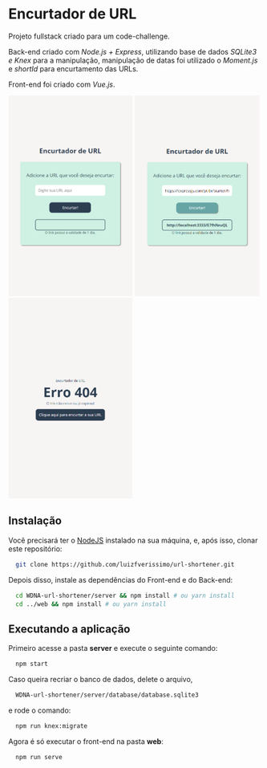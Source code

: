 # Encurtador de URL

Projeto fullstack criado para um code-challenge.

Back-end criado com *Node.js + Express*, utilizando base de dados *SQLite3 e Knex* para a manipulação, manipulação de datas foi utilizado o *Moment.js* e *shortId* para encurtamento das URLs.

Front-end foi criado com *Vue.js*.

<img src="/images/1.png" alt="imagem 1" height="400"/> <img src="/images/2.png" alt="imagem 2" height="400"/> <img src="/images/3.png" alt="imagem 3" height="400"/> 
 
## Instalação

Você precisará ter o [NodeJS](https://nodejs.org) instalado na sua máquina, e, após isso, clonar este repositório:
```sh
  git clone https://github.com/luizfverissimo/url-shortener.git
```

Depois disso, instale as dependências do Front-end e do Back-end:
```sh
  cd WDNA-url-shortener/server && npm install # ou yarn install
  cd ../web && npm install # ou yarn install
```
## Executando a aplicação

Primeiro acesse a pasta **server** e execute o seguinte comando:
```sh
  npm start
```

Caso queira recriar o banco de dados, delete o arquivo,
```sh
  WDNA-url-shortener/server/database/database.sqlite3
```
e rode o comando:
```sh
  npm run knex:migrate
```

Agora é só executar o front-end na pasta **web**:
```sh
  npm run serve
  ```
